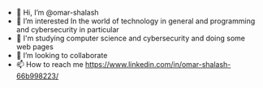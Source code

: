 - 👋 Hi, I’m @omar-shalash
- 👀 I’m interested In the world of technology in general and programming and cybersecurity in particular
- 🌱 I'm studying computer science and cybersecurity and doing some web pages
- 💞️ I’m looking to collaborate 
- 📫 How to reach me https://www.linkedin.com/in/omar-shalash-66b998223/

